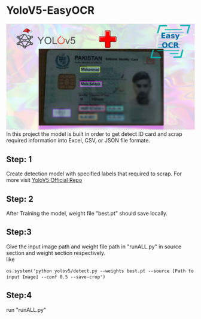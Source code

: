 # YoloV5-EasyOCR
![YoloV5+OCR](https://github.com/connectumaraziz/YoloV5-EasyOCR/blob/main/Untitled%20design.png?raw=true)<br>
In this project the model is built in order to get detect ID card and scrap required information into Excel, CSV, or JSON file formate.<br>
## Step: 1
Create detection model with specified labels that required to scrap.
For more visit [YoloV5 Official Repo](https://github.com/ultralytics/yolov5)
## Step: 2
After Training the model, weight file "best.pt" should save locally.
## Step:3
Give the input image path and weight file path in "runALL.py" in source section and weight section respectively.<br>
like
```
os.system('python yolov5/detect.py --weights best.pt --source [Path to input Image] --conf 0.5 --save-crop')
```

## Step:4
run "runALL.py" 
